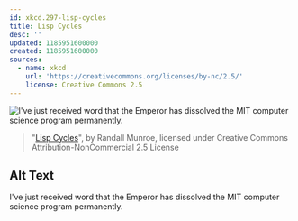 ```yaml
---
id: xkcd.297-lisp-cycles
title: Lisp Cycles
desc: ''
updated: 1185951600000
created: 1185951600000
sources:
  - name: xkcd
    url: 'https://creativecommons.org/licenses/by-nc/2.5/'
    license: Creative Commons 2.5
---
```

![I've just received word that the Emperor has dissolved the MIT computer science program permanently.](https://imgs.xkcd.com/comics/lisp_cycles.png)
> "[Lisp Cycles](https://xkcd.com/297/)", by Randall Munroe, licensed under Creative Commons Attribution-NonCommercial 2.5 License

## Alt Text
I've just received word that the Emperor has dissolved the MIT computer science program permanently.
